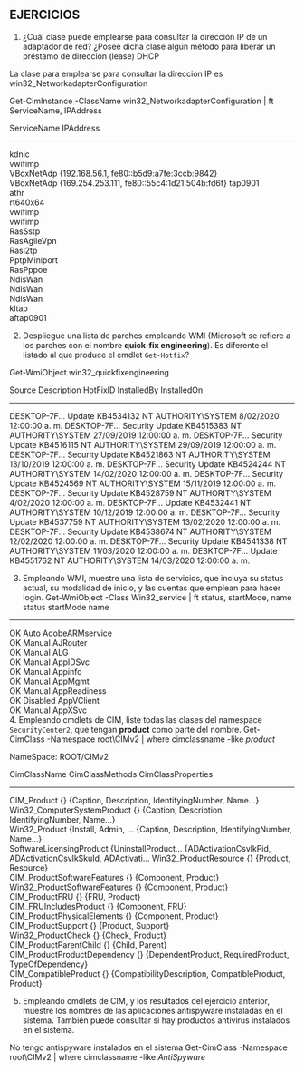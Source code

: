## EJERCICIOS
1. ¿Cuál clase puede emplearse para consultar la dirección IP de un adaptador
   de red? ¿Posee dicha clase algún método para liberar un préstamo de
   dirección (lease) DHCP

La clase para emplearse para consultar la direcciòn IP es win32_NetworkadapterConfiguration 

Get-CimInstance -ClassName win32_NetworkadapterConfiguration | ft ServiceName, IPAddress

ServiceName  IPAddress                                   
-----------  ---------                                   
kdnic                                                    
vwifimp                                                  
VBoxNetAdp   {192.168.56.1, fe80::b5d9:a7fe:3ccb:9842}   
VBoxNetAdp   {169.254.253.111, fe80::55c4:1d21:504b:fd6f}
tap0901                                                  
athr                                                     
rt640x64                                                 
vwifimp                                                  
vwifimp                                                  
RasSstp                                                  
RasAgileVpn                                              
Rasl2tp                                                  
PptpMiniport                                             
RasPppoe                                                 
NdisWan                                                  
NdisWan                                                  
NdisWan                                                  
kltap                                                    
aftap0901   


2. Despliegue una lista de parches empleando WMI (Microsoft se refiere a los
   parches con el nombre **quick-fix engineering**). Es diferente el listado al
   que produce el cmdlet ``Get-Hotfix``?

Get-WmiObject win32_quickfixengineering

Source        Description      HotFixID      InstalledBy          InstalledOn              
------        -----------      --------      -----------          -----------              
DESKTOP-7F... Update           KB4534132     NT AUTHORITY\SYSTEM  8/02/2020 12:00:00 a. m. 
DESKTOP-7F... Security Update  KB4515383     NT AUTHORITY\SYSTEM  27/09/2019 12:00:00 a. m.
DESKTOP-7F... Security Update  KB4516115     NT AUTHORITY\SYSTEM  29/09/2019 12:00:00 a. m.
DESKTOP-7F... Security Update  KB4521863     NT AUTHORITY\SYSTEM  13/10/2019 12:00:00 a. m.
DESKTOP-7F... Security Update  KB4524244     NT AUTHORITY\SYSTEM  14/02/2020 12:00:00 a. m.
DESKTOP-7F... Security Update  KB4524569     NT AUTHORITY\SYSTEM  15/11/2019 12:00:00 a. m.
DESKTOP-7F... Security Update  KB4528759     NT AUTHORITY\SYSTEM  4/02/2020 12:00:00 a. m. 
DESKTOP-7F... Update           KB4532441     NT AUTHORITY\SYSTEM  10/12/2019 12:00:00 a. m.
DESKTOP-7F... Security Update  KB4537759     NT AUTHORITY\SYSTEM  13/02/2020 12:00:00 a. m.
DESKTOP-7F... Security Update  KB4538674     NT AUTHORITY\SYSTEM  12/02/2020 12:00:00 a. m.
DESKTOP-7F... Security Update  KB4541338     NT AUTHORITY\SYSTEM  11/03/2020 12:00:00 a. m.
DESKTOP-7F... Update           KB4551762     NT AUTHORITY\SYSTEM  14/03/2020 12:00:00 a. m.


3. Empleando WMI, muestre una lista de servicios, que incluya su status actual,
   su modalidad de inicio, y las cuentas que emplean para hacer login.
Get-WmiObject -Class Win32_service | ft status, startMode, name
status startMode name                    
------ --------- ----                    
OK     Auto      AdobeARMservice         
OK     Manual    AJRouter                
OK     Manual    ALG                     
OK     Manual    AppIDSvc                
OK     Manual    Appinfo                 
OK     Manual    AppMgmt                 
OK     Manual    AppReadiness            
OK     Disabled  AppVClient              
OK     Manual    AppXSvc               
4. Empleando cmdlets de CIM, liste todas las clases del namespace
   ``SecurityCenter2``, que tengan **product** como parte del nombre.
 Get-CimClass -Namespace root\CIMv2 | where cimclassname -like *product*

NameSpace: ROOT/CIMv2

CimClassName                        CimClassMethods      CimClassProperties                                          
------------                        ---------------      ------------------                                          
CIM_Product                         {}                   {Caption, Description, IdentifyingNumber, Name...}          
Win32_ComputerSystemProduct         {}                   {Caption, Description, IdentifyingNumber, Name...}          
Win32_Product                       {Install, Admin, ... {Caption, Description, IdentifyingNumber, Name...}          
SoftwareLicensingProduct            {UninstallProduct... {ADActivationCsvlkPid, ADActivationCsvlkSkuId, ADActivati...
Win32_ProductResource               {}                   {Product, Resource}                                         
CIM_ProductSoftwareFeatures         {}                   {Component, Product}                                        
Win32_ProductSoftwareFeatures       {}                   {Component, Product}                                        
CIM_ProductFRU                      {}                   {FRU, Product}                                              
CIM_FRUIncludesProduct              {}                   {Component, FRU}                                            
CIM_ProductPhysicalElements         {}                   {Component, Product}                                        
CIM_ProductSupport                  {}                   {Product, Support}                                          
Win32_ProductCheck                  {}                   {Check, Product}                                            
CIM_ProductParentChild              {}                   {Child, Parent}                                             
CIM_ProductProductDependency        {}                   {DependentProduct, RequiredProduct, TypeOfDependency}       
CIM_CompatibleProduct               {}                   {CompatibilityDescription, CompatibleProduct, Product}      


5. Empleando cmdlets de CIM, y los resultados del ejercicio anterior, muestre
   los nombres de las aplicaciones antispyware instaladas en el sistema.
   También puede consultar si hay productos antivirus instalados en el sistema.

No tengo antispyware instalados en el sistema
Get-CimClass -Namespace root\CIMv2 | where cimclassname -like *AntiSpyware*